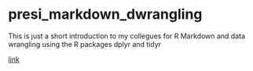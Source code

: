 # presi_markdown_dwrangling
This is just a short introduction to my collegues for R Markdown and data wrangling using the R packages dplyr and tidyr

[link](https://janldue.github.io/presi_markdown_dwrangling/Presi.html)
